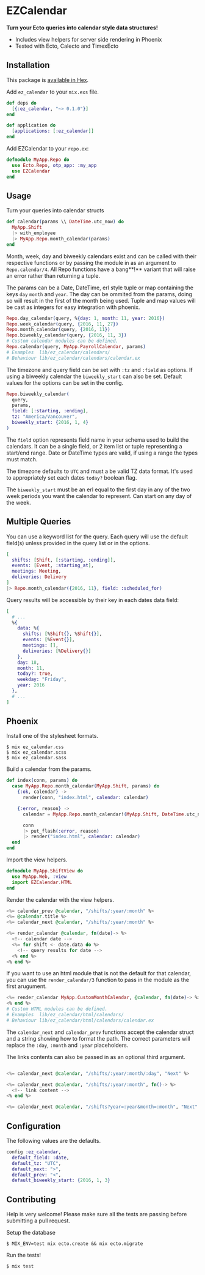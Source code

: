 # EZCalendar

**Turn your Ecto queries into calendar style data structures!**
 * Includes view helpers for server side rendering in Phoenix
 * Tested with Ecto, Calecto and TimexEcto

## Installation

This package is [available in Hex](https://hex.pm/packages/ez_calendar).

Add `ez_calendar` to your `mix.exs` file.
```elixir
def deps do
  [{:ez_calendar, "~> 0.1.0"}]
end

def application do
  [applications: [:ez_calendar]]
end
```

Add EZCalendar to your `repo.ex`:
```elixir
defmodule MyApp.Repo do
  use Ecto.Repo, otp_app: :my_app
  use EZCalendar
end
```

## Usage
Turn your queries into calendar structs
```elixir
def calendar(params \\ DateTime.utc_now) do
  MyApp.Shift
  |> with_employee
  |> MyApp.Repo.month_calendar(params)
end
```
Month, week, day and biweekly calendars exist and can be called with their respective functions or by passing the module in as an argument to `Repo.calendar/4`. 
All Repo functions have a bang**!** variant that will raise an error rather than returning a tuple.

The params can be a Date, DateTime, erl style tuple or map containing the keys `day` `month` and `year`. 
The day can be ommited from the params, doing so will result in the first of the month being used.
Tuple and map values will be cast as integers for easy integration with phoenix.

```elixir
Repo.day_calendar(query, %{day: 1, month: 11, year: 2016})
Repo.week_calendar(query, {2016, 11, 27})
Repo.month_calendar(query, {2016, 11})
Repo.biweekly_calendar(query, {2016, 11, 3})
# Custom calendar modules can be defined.
Repo.calendar(query, MyApp.PayrollCalendar, params)
# Examples  lib/ez_calendar/calendars/
# Behaviour lib/ez_calendar/calendars/calendar.ex
```
The timezone and query field can be set with `:tz` and `:field` as options. 
If using a biweekly calendar the `biweekly_start` can also be set.
Default values for the options can be set in the config.

```elixir
Repo.biweekly_calendar(
  query, 
  params, 
  field: [:starting, :ending], 
  tz: "America/Vancouver", 
  biweekly_start: {2016, 1, 4}
)

```
The `field` option represents field name in your schema used to build the calendars.
It can be a single field, or 2 item list or tuple representing a start/end range. 
Date or DateTime types are valid, if using a range the types must match.

The timezone defaults to `UTC` and must a be valid TZ data format. It's used to appropriately set each dates `today?` boolean flag. 

The `biweekly_start` must be an erl equal to the first day in any of the two week periods you want the calendar to represent. 
Can start on any day of the week. 
## Multiple Queries
You can use a keyword list for the query. Each query will use the default field(s) unless provided in the query list or in the options.
```elixir
[
  shifts: [Shift, [:starting, :ending]],
  events: [Event, :starting_at],
  meetings: Meeting,
  deliveries: Delivery
]
|> Repo.month_calendar({2016, 11}, field: :scheduled_for)
```

Query results will be accessible by their key in each dates data field:
```elixir
[
  # ...
  %{
    data: %{
      shifts: [%Shift{}, %Shift{}],
      events: [%Event{}],
      meetings: [],
      deliveries: [%Delivery{}]
    },
    day: 18, 
    month: 11, 
    today?: true, 
    weekday: "Friday", 
    year: 2016
  },
  # ...
]
```
## Phoenix

Install one of the stylesheet formats.

```
$ mix ez_calendar.css
$ mix ez_calendar.scss
$ mix ez_calendar.sass
```

Build a calendar from the params.
```elixir
def index(conn, params) do
  case MyApp.Repo.month_calendar(MyApp.Shift, params) do
    {:ok, calendar} ->
      render(conn, "index.html", calendar: calendar)

    {:error, reason} ->
      calendar = MyApp.Repo.month_calendar!(MyApp.Shift, DateTime.utc_now)

      conn
      |> put_flash(:error, reason)
      |> render("index.html", calendar: calendar)
  end
end
```

Import the view helpers.
```elixir
defmodule MyApp.ShiftView do
  use MyApp.Web, :view
  import EZCalendar.HTML
end
```

Render the calendar with the view helpers.
```eex
<%= calendar_prev @calendar, "/shifts/:year/:month" %>
<%= @calendar.title %>
<%= calendar_next @calendar, "/shifts/:year/:month" %>

<%= render_calendar @calendar, fn(date)-> %>
  <!-- calendar date -->
  <%= for shift <- date.data do %>
    <!-- query results for date -->
  <% end %> 
<% end %> 
```
If you want to use an html module that is not the default for that calendar,
you can use the `render_calendar/3` function to pass in the module as the first arugument.
```eex
<%= render_calendar MyApp.CustomMonthCalendar, @calendar, fn(date)-> %>
<% end %>
# Custom HTML modules can be defined.
# Examples  lib/ez_calendar/html/calendars/
# Behaviour lib/ez_calendar/html/calendars/calendar.ex
```
The `calendar_next` and `calendar_prev` functions accept the 
calendar struct and a string showing how to format the path. 
The correct parameters will replace the `:day`, `:month` and `:year` placeholders.

The links contents can also be passed in as an optional third argument.
```eex

<%= calendar_next @calendar, "/shifts/:year/:month/:day", "Next" %>

<%= calendar_next @calendar, "/shifts/:year/:month", fn()-> %>
  <!-- link content -->
<% end %>

<%= calendar_next @calendar, "/shifts?year=:year&month=:month", "Next" %>
```

## Configuration
The following values are the defaults.
```elixir
config :ez_calendar, 
  default_field: :date, 
  default_tz: "UTC", 
  default_next: ">",      
  default_prev: "<",   
  default_biweekly_start: {2016, 1, 3} 
```

## Contributing
Help is very welcome! Please make sure all the tests are passing before submitting a pull request.

Setup the database
```
$ MIX_ENV=test mix ecto.create && mix ecto.migrate
```
Run the tests!
```
$ mix test
```